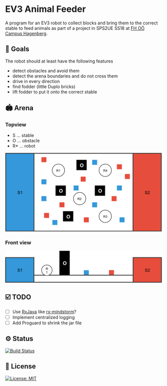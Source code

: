 # EV3 Animal Feeder

A program for an EV3 robot to collect blocks and bring them to the correct stable to feed animals as part of a project in SPS2UE SS18 at [FH OÖ Campus Hagenberg](https://www.fh-ooe.at/en/hagenberg-campus).

## 🏁 Goals
The robot should at least have the following features
* detect obstacles and avoid them
* detect the arena boundaries and do not cross them
* drive in every direction
* find fodder (little Duplo bricks)
* lift fodder to put it onto the correct stable

## 🏟 Arena

### Topview

* S ... stable
* O ... obstacle
* R* ... robot

![](assets/arena_topview.png)

### Front view

![](assets/arena_front_view.png)

## ☑️ TODO
- [ ] Use [RxJava](https://github.com/ReactiveX/RxJava) like [rx-mindstorm](https://github.com/bdeneuter/rx-mindstorms)?
- [ ] Implement centralized logging
- [ ] Add Proguard to shrink the jar file

## ⚙️ Status

[![Build Status](https://travis-ci.com/ammerzon/ev3-animal-feeder.svg?token=4Kip5GQScgZEa2GStX8U&branch=master)](https://travis-ci.com/ammerzon/ev3-animal-feeder)

## 📃 License

[![License: MIT](https://img.shields.io/badge/License-MIT-yellow.svg)](https://opensource.org/licenses/MIT)
